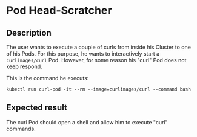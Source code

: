 # Pod Head-Scratcher

## Description

The user wants to execute a couple of curls from inside his Cluster to one of his Pods. For this purpose, he wants to interactively start a `curlimages/curl` Pod. However, for some reason his "curl" Pod does not keep respond.

This is the command he executs: 

```
kubectl run curl-pod -it --rm --image=curlimages/curl --command bash
```

## Expected result

The curl Pod should open a shell and allow him to execute "curl" commands.